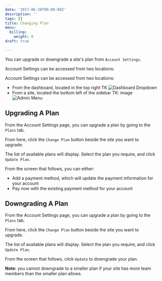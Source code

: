 ```yaml
---
date: '2017-06-28T00:00:00Z'
description: ''
tags: []
title: Changing Plan
menu:
  billing:
    weight: 0
draft: true

---
```

You can upgrade or downgrade a site's plan from `Account Settings`.

Account Settings can be accessed from two locations: 

Account Settings can be accessed from two locations: 

* From the dashboard, located in the top right TK
  ![Dashboard Dropdown](/docs/assets/images/billing_account_dropdown.png)
* From a site, located the bottom left of the sidebar TK: image
  ![Admin Menu](/docs/assets/images/billing_account_menu.png)

## Upgrading A Plan
From the Account Settings page, you can upgrade a plan by going to the `Plans` tab.

From here, click the `Change Plan` button beside the site you want to upgrade.

The list of available plans will display. Select the plan you require, and click `Update Plan`.

From the screen that follows, you can either:
- Add a payment method, which will update the payment information for your account
- Pay now with the existing payment method for your account

## Downgrading A Plan
From the Account Settings page, you can upgrade a plan by going to the `Plans` tab.

From here, click the `Change Plan` button beside the site you want to upgrade.

The list of available plans will display. Select the plan you require, and click `Update Plan`.

From the screen that follows, click `Update` to downgrade your plan.

**Note:** you cannot downgrade to a smaller plan if your site has more team members than the smaller plan allows.

